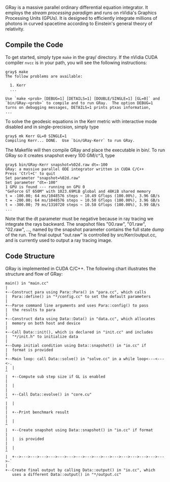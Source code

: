 GRay is a massive parallel ordinary differential equation integrator.
It employs the *stream processing paradigm* and runs on nVidia's
Graphics Processing Units (GPUs).  It is designed to efficiently
integrate millions of photons in curved spacetime according to
Einstein's general theory of relativity.


Compile the Code
----------------

To get started, simply type `make` in the gray/ directory.  If the
nVidia CUDA compiler `nvcc` is in your path, you will see the
following instructions:

    gray$ make
    The follow problems are available:

      1. Kerr
      ...

    Use `make <prob> [DEBUG=1] [DETAILS=1] [DOUBLE/SINGLE=1] [GL=0]` and
    `bin/GRay-<prob>` to compile and to run GRay.  The option DEBUG=1
    turns on debugging messages, DETAILS=1 prints ptxas information,
    ...

To solve the geodesic equations in the Kerr metric with interactive
mode disabled and in single-precision, simply type

    gray$ mk Kerr GL=0 SINGLE=1
    Compiling Kerr... DONE.  Use `bin/GRay-Kerr` to run GRay.

The Makefile will then compile GRay and place the executable in bin/.
To run GRay so it creates snapshot every 100 GM/c^3, type

    gray$ bin/GRay-Kerr snapshot=%02d.raw dt=-100
    GRay: a massive parallel ODE integrator written in CUDA C/C++
    Press 'Ctrl+C' to quit
    Set parameter "snapshot=%02d.raw"
    Set parameter "dt=-100"
    1 GPU is found --- running on GPU 0
    "GeForce GT 650M" with 1023.69MiB global and 48KiB shared memory
    t = -100.00; 64 ms/1048576 steps ~ 10.49 Gflops (100.00%), 3.96 GB/s
    t = -200.00; 64 ms/1048576 steps ~ 10.50 Gflops (100.00%), 3.96 GB/s
    t = -300.00; 79 ms/1310720 steps ~ 10.58 Gflops (100.00%), 3.99 GB/s
    ...

Note that the dt parameter must be negative because in ray tracing we
integrate the rays backward.  The snapshot files "00.raw", "01.raw",
"02.raw", ..., named by the snapshot parameter contains the full state
dump of the run.  The final output "out.raw" is controlled by
src/Kerr/output.cc, and is currently used to output a ray tracing
image.


Code Structure
--------------

GRay is implemented in CUDA C/C++.  The following chart illustrates
the structure and flow of GRay:

    main() in "main.cc"
    |
    +--Construct para using Para::Para() in "para.cc", which calls
    |  Para::define() in "*/config.cc" to set the default parameters
    |
    +--Parse command line arguments and uses Para::config() to pass
    |  the results to para
    |
    +--Construct data using Data::Data() in "data.cc", which allocates
    |  memory on both host and device
    |
    +--Call Data::init(), which is declared in "init.cc" and includes
    |  "*/init.h" to initialize data
    |
    +--Dump initial condition using Data::snapshot() in "io.cc" if
    |  format is provided
    |
    +--Main loop: call Data::solve() in "solve.cc" in a while loop<---<---<-.
    |  |                                                                    ^
    |  +--Compute sub step size if GL is enabled                            |
    |  |                                                                    |
    |  +--Call Data::evolve() in "core.cu"                                  ^
    |  |                                                                    |
    |  +--Print benchmark result                                            |
    |  |                                                                    ^
    |  +--Create snapshot using Data::snapshot() in "io.cc" if format       |
    |  |  is provided                                                       |
    |  |                                                                    ^
    |  +-->--->--->--->--->--->--->--->--->--->--->--->--->--->--->--->--->-`
    |
    +--Create final output by calling Data::output() in "io.cc", which
       uses a different Data::output() in "*/output.cc"
